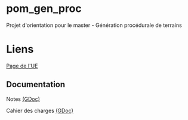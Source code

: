 # pom_gen_proc
Projet d'orientation pour le master - Génération procédurale de terrains

# Liens

[Page de l'UE](https://perso.liris.cnrs.fr/sbrandel/wiki/doku.php?id=ens:pom)

## Documentation

Notes
[(GDoc)](https://docs.google.com/document/d/1FKcaXUoI7NyXDMGmygVqm8w8YIAHgqI8b3Is7dy8U_4/edit?usp=sharing)

Cahier des charges
[(GDoc)](https://docs.google.com/document/d/1_LBbR4m1p0Tvv4_rFC_Q7MMwb6rmQeY5h9o9nAAua5U/edit?usp=sharing)
